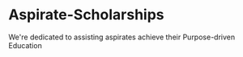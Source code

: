 # Aspirate-Scholarships
We're dedicated to assisting aspirates achieve their Purpose-driven Education
